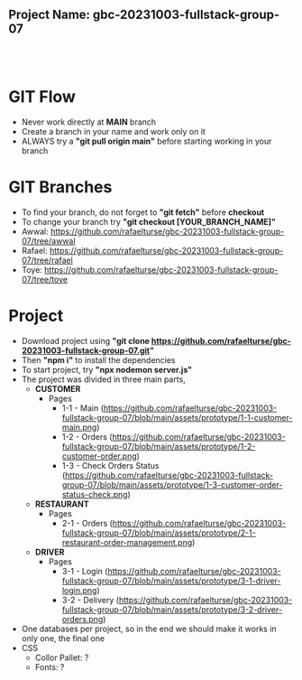 ## Project Name: gbc-20231003-fullstack-group-07

<br>
<br>

# GIT Flow
- Never work directly at **MAIN** branch
- Create a branch in your name and work only on it
- ALWAYS try a **"git pull origin main"** before starting working in your branch

# GIT Branches
- To find your branch, do not forget to **"git fetch"** before **checkout**
- To change your branch try **"git checkout [YOUR_BRANCH_NAME]"**
- Awwal: https://github.com/rafaelturse/gbc-20231003-fullstack-group-07/tree/awwal
- Rafael: https://github.com/rafaelturse/gbc-20231003-fullstack-group-07/tree/rafael
- Toye: https://github.com/rafaelturse/gbc-20231003-fullstack-group-07/tree/toye

# Project
- Download project using **"git clone https://github.com/rafaelturse/gbc-20231003-fullstack-group-07.git"**
- Then **"npm i"** to install the dependencies
- To start project, try **"npx nodemon server.js"**
- The project was divided in three main parts,
  - **CUSTOMER**
    - Pages
      - 1-1 - Main (https://github.com/rafaelturse/gbc-20231003-fullstack-group-07/blob/main/assets/prototype/1-1-customer-main.png)
      - 1-2 - Orders (https://github.com/rafaelturse/gbc-20231003-fullstack-group-07/blob/main/assets/prototype/1-2-customer-order.png)
      - 1-3 - Check Orders Status (https://github.com/rafaelturse/gbc-20231003-fullstack-group-07/blob/main/assets/prototype/1-3-customer-order-status-check.png)
  - **RESTAURANT**
    - Pages
      - 2-1 - Orders (https://github.com/rafaelturse/gbc-20231003-fullstack-group-07/blob/main/assets/prototype/2-1-restaurant-order-management.png)
  - **DRIVER**
    - Pages
      - 3-1 - Login (https://github.com/rafaelturse/gbc-20231003-fullstack-group-07/blob/main/assets/prototype/3-1-driver-login.png)
      - 3-2 - Delivery (https://github.com/rafaelturse/gbc-20231003-fullstack-group-07/blob/main/assets/prototype/3-2-driver-orders.png)
- One databases per project, so in the end we should make it works in only one, the final one
- CSS
  - Collor Pallet: ?
  - Fonts: ?
